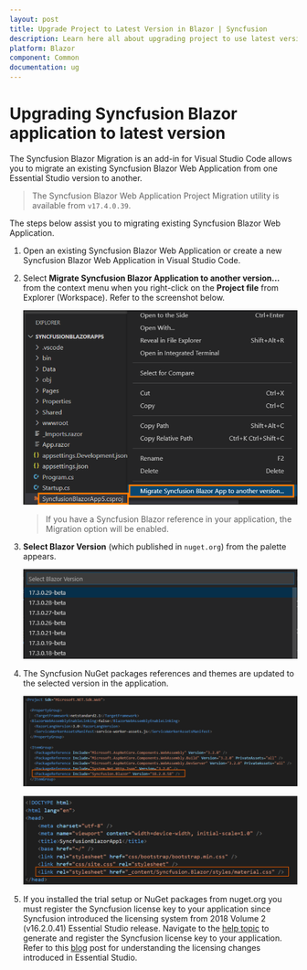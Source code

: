 ```yaml
---
layout: post
title: Upgrade Project to Latest Version in Blazor | Syncfusion
description: Learn here all about upgrading project to use latest version using Syncfusion Blazor Extension for Visual Studio Code.
platform: Blazor
component: Common
documentation: ug
---
```


# Upgrading Syncfusion Blazor application to latest version

The Syncfusion Blazor Migration is an add-in for Visual Studio Code allows you to migrate an existing Syncfusion Blazor Web Application from one Essential Studio version to another.

   > The Syncfusion Blazor Web Application Project Migration utility is available from `v17.4.0.39`.

The steps below assist you to migrating existing Syncfusion Blazor Web Application.

1. Open an existing Syncfusion Blazor Web Application or create a new Syncfusion Blazor Web Application in Visual Studio Code.

2. Select **Migrate Syncfusion Blazor Application to another version...** from the context menu when you right-click on the **Project file** from Explorer (Workspace). Refer to the screenshot below.

    ![Migration add-in](../images/Migration.PNG)

    >  If you have a Syncfusion Blazor reference in your application, the Migration option will be enabled.

3. **Select Blazor Version** (which published in `nuget.org`) from the palette appears.

    ![Select Blazor Version](../images/VersionSelection.PNG)

4. The Syncfusion NuGet packages references and themes are updated to the selected version in the application.

    ![NuGetPackage](../images/NuGetPackage.png)

    ![CDNLink](../images/CDNLink.png)

5. If you installed the trial setup or NuGet packages from nuget.org you must register the Syncfusion license key to your application since Syncfusion introduced the licensing system from 2018 Volume 2 (v16.2.0.41) Essential Studio release. Navigate to the [help topic](https://help.syncfusion.com/common/essential-studio/licensing/license-key#how-to-generate-syncfusion-license-key) to generate and register the Syncfusion license key to your application. Refer to this [blog](https://blog.syncfusion.com/post/Whats-New-in-2018-Volume-2-Licensing-Changes-in-the-1620x-Version-of-Essential-Studio.aspx?_ga=2.11237684.1233358434.1587355730-230058891.1567654773) post for understanding the licensing changes introduced in Essential Studio.